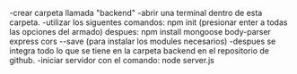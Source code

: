 -crear carpeta llamada "backend"
-abrir una terminal dentro de esta carpeta.
-utilizar los siguentes comandos:
  npm init
(presionar enter a todas las opciones del armado)
despues:
  npm install mongoose body-parser express cors --save 
(para instalar los modules necesarios)
-despues se integra todo lo que se tiene en la carpeta backend en el repositorio de github.
-iniciar servidor con el comando: node server.js

